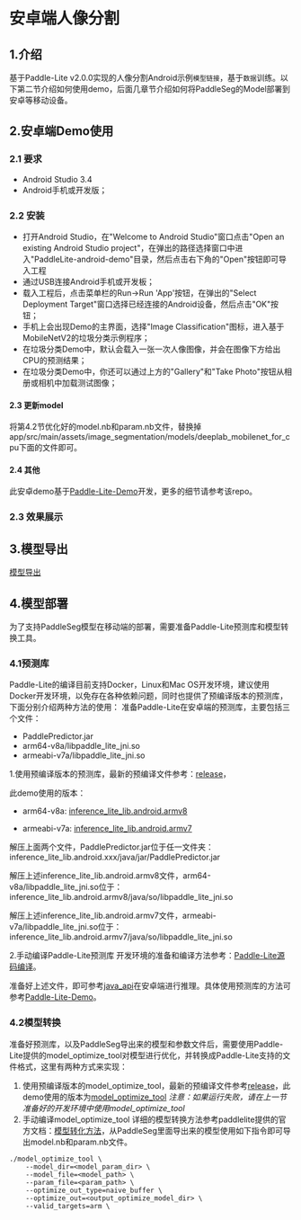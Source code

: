 # 安卓端人像分割

## 1.介绍
基于Paddle-Lite v2.0.0实现的人像分割Android示例`模型链接`，基于`数据`训练。以下第二节介绍如何使用demo，后面几章节介绍如何将PaddleSeg的Model部署到安卓等移动设备。
## 2.安卓端Demo使用
### 2.1 要求
- Android Studio 3.4
- Android手机或开发版；
### 2.2 安装
- 打开Android Studio，在"Welcome to Android Studio"窗口点击"Open an existing Android Studio project"，在弹出的路径选择窗口中进入"PaddleLite-android-demo"目录，然后点击右下角的"Open"按钮即可导入工程
- 通过USB连接Android手机或开发板；
- 载入工程后，点击菜单栏的Run->Run 'App'按钮，在弹出的"Select Deployment Target"窗口选择已经连接的Android设备，然后点击"OK"按钮；
- 手机上会出现Demo的主界面，选择"Image Classification"图标，进入基于MobileNetV2的垃圾分类示例程序；
- 在垃圾分类Demo中，默认会载入一张一次人像图像，并会在图像下方给出CPU的预测结果；
- 在垃圾分类Demo中，你还可以通过上方的"Gallery"和"Take Photo"按钮从相册或相机中加载测试图像；
#### 2.3 更新model
将第4.2节优化好的model.nb和param.nb文件，替换掉app/src/main/assets/image_segmentation/models/deeplab_mobilenet_for_cpu下面的文件即可。
#### 2.4 其他
此安卓demo基于[Paddle-Lite-Demo](https://github.com/PaddlePaddle/Paddle-Lite-Demo)开发，更多的细节请参考该repo。

### 2.3 效果展示

## 3.模型导出
[模型导出](https://github.com/PaddlePaddle/PaddleSeg/blob/release/v0.2.0/docs/model_export.md)

## 4.模型部署
为了支持PaddleSeg模型在移动端的部署，需要准备Paddle-Lite预测库和模型转换工具。

### 4.1预测库
Paddle-Lite的编译目前支持Docker，Linux和Mac OS开发环境，建议使用Docker开发环境，以免存在各种依赖问题，同时也提供了预编译版本的预测库，下面分别介绍两种方法的使用：
准备Paddle-Lite在安卓端的预测库，主要包括三个文件：

- PaddlePredictor.jar<br>
- arm64-v8a/libpaddle_lite_jni.so<br>
- armeabi-v7a/libpaddle_lite_jni.so<br>

1.使用预编译版本的预测库，最新的预编译文件参考：[release](https://github.com/PaddlePaddle/Paddle-Lite/releases/)，

 此demo使用的版本：

- arm64-v8a: [inference_lite_lib.android.armv8](https://github.com/PaddlePaddle/Paddle-Lite/releases/download/v2.0.0/inference_lite_lib.android.armv8.gcc.c++_shared.with_extra.full_publish.tar.gz) 

- armeabi-v7a: [inference_lite_lib.android.armv7](https://github.com/PaddlePaddle/Paddle-Lite/releases/download/v2.0.0/inference_lite_lib.android.armv7.gcc.c++_shared.with_extra.full_publish.tar.gz) 
    
解压上面两个文件，PaddlePredictor.jar位于任一文件夹：inference_lite_lib.android.xxx/java/jar/PaddlePredictor.jar
    
解压上述inference_lite_lib.android.armv8文件，arm64-v8a/libpaddle_lite_jni.so位于：inference_lite_lib.android.armv8/java/so/libpaddle_lite_jni.so

解压上述inference_lite_lib.android.armv7文件，armeabi-v7a/libpaddle_lite_jni.so位于：inference_lite_lib.android.armv7/java/so/libpaddle_lite_jni.so

2.手动编译Paddle-Lite预测库
开发环境的准备和编译方法参考：[Paddle-Lite源码编译](https://paddlepaddle.github.io/Paddle-Lite/v2.0.0/source_compile/)。

准备好上述文件，即可参考[java_api](https://paddlepaddle.github.io/Paddle-Lite/v2.0.0/java_api_doc/)在安卓端进行推理。具体使用预测库的方法可参考[Paddle-Lite-Demo](https://github.com/PaddlePaddle/Paddle-Lite-Demo)。

### 4.2模型转换

准备好预测库，以及PaddleSeg导出来的模型和参数文件后，需要使用Paddle-Lite提供的model_optimize_tool对模型进行优化，并转换成Paddle-Lite支持的文件格式，这里有两种方式来实现：

1. 使用预编译版本的model_optimize_tool，最新的预编译文件参考[release](https://github.com/PaddlePaddle/Paddle-Lite/releases/)，此demo使用的版本为[model_optimize_tool](https://github.com/PaddlePaddle/Paddle-Lite/releases/download/v2.0.0/model_optimize_tool) 
*注意：如果运行失败，请在上一节准备好的开发环境中使用model_optimize_tool*
2. 手动编译model_optimize_tool
详细的模型转换方法参考paddlelite提供的官方文档：[模型转化方法](https://paddlepaddle.github.io/Paddle-Lite/v2.0.0/model_optimize_tool/)，从PaddleSeg里面导出来的模型使用如下指令即可导出model.nb和param.nb文件。
```
./model_optimize_tool \
    --model_dir=<model_param_dir> \
    --model_file=<model_path> \
    --param_file=<param_path> \
    --optimize_out_type=naive_buffer \
    --optimize_out=<output_optimize_model_dir> \
    --valid_targets=arm \
```
